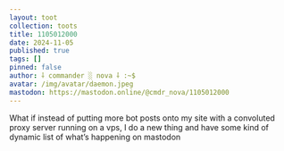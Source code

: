 ```yaml
---
layout: toot
collection: toots
title: 1105012000
date: 2024-11-05
published: true
tags: []
pinned: false
author: ⸸ commander ░ nova ⸸ :~$
avatar: /img/avatar/daemon.jpeg
mastodon: https://mastodon.online/@cmdr_nova/1105012000
---
```


What if instead of putting more bot posts onto my site with a convoluted proxy server running on a vps, I do a new thing and have some kind of dynamic list of what’s happening on mastodon
